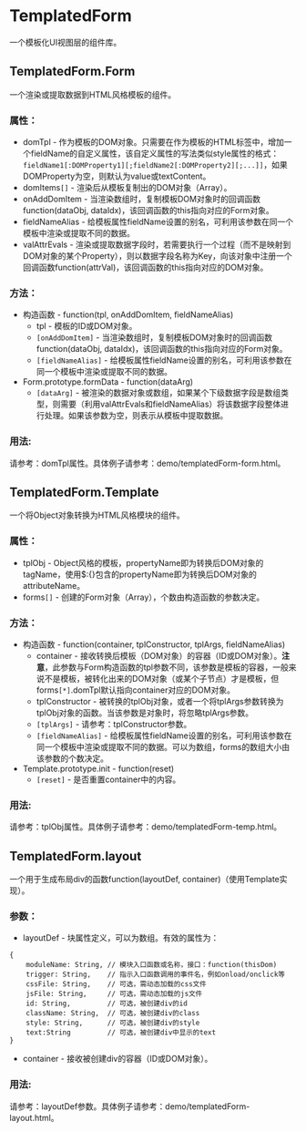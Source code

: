 # TemplatedForm
一个模板化UI视图层的组件库。

## TemplatedForm.Form
一个渲染或提取数据到HTML风格模板的组件。

### 属性：
* domTpl - 作为模板的DOM对象。只需要在作为模板的HTML标签中，增加一个fieldName的自定义属性，该自定义属性的写法类似style属性的格式：`fieldName1[:DOMProperty1][;fieldName2[:DOMProperty2][;...]]`，如果DOMProperty为空，则默认为value或textContent。
* domItems`[]` - 渲染后从模板复制出的DOM对象（Array）。
* onAddDomItem - 当渲染数组时，复制模板DOM对象时的回调函数function(dataObj, dataIdx)，该回调函数的this指向对应的Form对象。
* fieldNameAlias - 给模板属性fieldName设置的别名，可利用该参数在同一个模板中渲染或提取不同的数据。
* valAttrEvals - 渲染或提取数据字段时，若需要执行一个过程（而不是映射到DOM对象的某个Property），则以数据字段名称为Key，向该对象中注册一个回调函数function(attrVal)，该回调函数的this指向对应的DOM对象。

### 方法：
* 构造函数 - function(tpl, onAddDomItem, fieldNameAlias)
    * tpl - 模板的ID或DOM对象。
    * `[onAddDomItem]` - 当渲染数组时，复制模板DOM对象时的回调函数function(dataObj, dataIdx)，该回调函数的this指向对应的Form对象。
    * `[fieldNameAlias]` - 给模板属性fieldName设置的别名，可利用该参数在同一个模板中渲染或提取不同的数据。
* Form.prototype.formData - function(dataArg)
    * `[dataArg]` - 被渲染的数据对象或数组，如果某个下级数据字段是数组类型，则需要（利用valAttrEvals和fieldNameAlias）将该数据字段整体进行处理。如果该参数为空，则表示从模板中提取数据。

### 用法:
请参考：domTpl属性。具体例子请参考：demo/templatedForm-form.html。

## TemplatedForm.Template
一个将Object对象转换为HTML风格模块的组件。

### 属性：
* tplObj - Object风格的模板，propertyName即为转换后DOM对象的tagName，使用$:{}包含的propertyName即为转换后DOM对象的attributeName。
* forms`[]` - 创建的Form对象（Array），个数由构造函数的参数决定。

### 方法：
* 构造函数 - function(container, tplConstructor, tplArgs, fieldNameAlias)
    * container - 接收转换后模板（DOM对象）的容器（ID或DOM对象）。**注意**，此参数与Form构造函数的tpl参数不同，该参数是模板的容器，一般来说不是模板，被转化出来的DOM对象（或某个子节点）才是模板，但forms`[*]`.domTpl默认指向container对应的DOM对象。
    * tplConstructor - 被转换的tplObj对象，或者一个将tplArgs参数转换为tplObj对象的函数。当该参数是对象时，将忽略tplArgs参数。
    * `[tplArgs]` - 请参考：tplConstructor参数。
    * `[fieldNameAlias]` - 给模板属性fieldName设置的别名，可利用该参数在同一个模板中渲染或提取不同的数据。可以为数组，forms的数组大小由该参数的个数决定。
* Template.prototype.init - function(reset)
    * `[reset]` - 是否重置container中的内容。

### 用法:
请参考：tplObj属性。具体例子请参考：demo/templatedForm-temp.html。

## TemplatedForm.layout
一个用于生成布局div的函数function(layoutDef, container)（使用Template实现）。

### 参数：
* layoutDef - 块属性定义，可以为数组。有效的属性为：
```text
{
    moduleName: String, // 模块入口函数或名称，接口：function(thisDom)
    trigger: String,    // 指示入口函数调用的事件名，例如onload/onclick等
    cssFile: String,    // 可选，需动态加载的css文件
    jsFile: String,     // 可选，需动态加载的js文件
    id: String,         // 可选，被创建div的id
    className: String,  // 可选，被创建div的class
    style: String,      // 可选，被创建div的style
    text:String         // 可选，被创建div中显示的text
}
```
* container - 接收被创建div的容器（ID或DOM对象）。

### 用法:
请参考：layoutDef参数。具体例子请参考：demo/templatedForm-layout.html。

